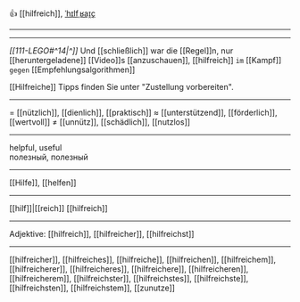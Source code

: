 👍 [[hilfreich]], [ˈhɪlfˌʁaɪ̯ç](https://youglish.com/pronounce/hilfreich/german)

---
---

*[[111-LEGO#^14|^]]* Und [[schließlich]] war die [[Regel]]n, nur [[heruntergeladene]] [[Video]]s [[anzuschauen]], [[hilfreich]] `im` [[Kampf]] `gegen` [[Empfehlungsalgorithmen]]


[[Hilfreiche]] Tipps finden Sie unter "Zustellung vorbereiten".

---
= [[nützlich]], [[dienlich]], [[praktisch]]
≈ [[unterstützend]], [[förderlich]], [[wertvoll]]
≠ [[unnütz]], [[schädlich]], [[nutzlos]]

---
helpful, useful  
полезный, полезный

---
[[Hilfe]], [[helfen]]

---
[[hilf]]|[[reich]]
[[hilfreich]]


---
Adjektive: [[hilfreich]], [[hilfreicher]], [[hilfreichst]]

---
[[hilfreicher]], [[hilfreiches]], [[hilfreiche]], [[hilfreichen]], [[hilfreichem]], [[hilfreicherer]], [[hilfreicheres]], [[hilfreichere]], [[hilfreicheren]], [[hilfreicherem]], [[hilfreichster]], [[hilfreichstes]], [[hilfreichste]], [[hilfreichsten]], [[hilfreichstem]], [[zunutze]]